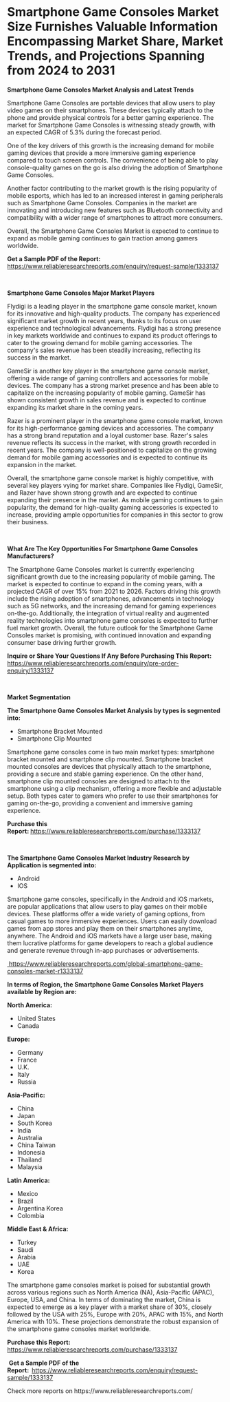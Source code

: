 <p><h1>Smartphone Game Consoles Market Size Furnishes Valuable Information Encompassing Market Share, Market Trends, and Projections Spanning from 2024 to 2031</h1></p><p><strong>Smartphone Game Consoles Market Analysis and Latest Trends</strong></p>
<p><p>Smartphone Game Consoles are portable devices that allow users to play video games on their smartphones. These devices typically attach to the phone and provide physical controls for a better gaming experience. The market for Smartphone Game Consoles is witnessing steady growth, with an expected CAGR of 5.3% during the forecast period. </p><p>One of the key drivers of this growth is the increasing demand for mobile gaming devices that provide a more immersive gaming experience compared to touch screen controls. The convenience of being able to play console-quality games on the go is also driving the adoption of Smartphone Game Consoles. </p><p>Another factor contributing to the market growth is the rising popularity of mobile esports, which has led to an increased interest in gaming peripherals such as Smartphone Game Consoles. Companies in the market are innovating and introducing new features such as Bluetooth connectivity and compatibility with a wider range of smartphones to attract more consumers. </p><p>Overall, the Smartphone Game Consoles Market is expected to continue to expand as mobile gaming continues to gain traction among gamers worldwide.</p></p>
<p><strong>Get a Sample PDF of the Report:&nbsp;</strong> <a href="https://www.reliableresearchreports.com/enquiry/request-sample/1333137">https://www.reliableresearchreports.com/enquiry/request-sample/1333137</a></p>
<p>&nbsp;</p>
<p><strong>Smartphone Game Consoles Major Market Players</strong></p>
<p><p>Flydigi is a leading player in the smartphone game console market, known for its innovative and high-quality products. The company has experienced significant market growth in recent years, thanks to its focus on user experience and technological advancements. Flydigi has a strong presence in key markets worldwide and continues to expand its product offerings to cater to the growing demand for mobile gaming accessories. The company's sales revenue has been steadily increasing, reflecting its success in the market.</p><p>GameSir is another key player in the smartphone game console market, offering a wide range of gaming controllers and accessories for mobile devices. The company has a strong market presence and has been able to capitalize on the increasing popularity of mobile gaming. GameSir has shown consistent growth in sales revenue and is expected to continue expanding its market share in the coming years.</p><p>Razer is a prominent player in the smartphone game console market, known for its high-performance gaming devices and accessories. The company has a strong brand reputation and a loyal customer base. Razer's sales revenue reflects its success in the market, with strong growth recorded in recent years. The company is well-positioned to capitalize on the growing demand for mobile gaming accessories and is expected to continue its expansion in the market.</p><p>Overall, the smartphone game console market is highly competitive, with several key players vying for market share. Companies like Flydigi, GameSir, and Razer have shown strong growth and are expected to continue expanding their presence in the market. As mobile gaming continues to gain popularity, the demand for high-quality gaming accessories is expected to increase, providing ample opportunities for companies in this sector to grow their business.</p></p>
<p>&nbsp;</p>
<p><strong>What Are The Key Opportunities For Smartphone Game Consoles Manufacturers?</strong></p>
<p><p>The Smartphone Game Consoles market is currently experiencing significant growth due to the increasing popularity of mobile gaming. The market is expected to continue to expand in the coming years, with a projected CAGR of over 15% from 2021 to 2026. Factors driving this growth include the rising adoption of smartphones, advancements in technology such as 5G networks, and the increasing demand for gaming experiences on-the-go. Additionally, the integration of virtual reality and augmented reality technologies into smartphone game consoles is expected to further fuel market growth. Overall, the future outlook for the Smartphone Game Consoles market is promising, with continued innovation and expanding consumer base driving further growth.</p></p>
<p><strong>Inquire or Share Your Questions If Any Before Purchasing This Report:</strong> <a href="https://www.reliableresearchreports.com/enquiry/pre-order-enquiry/1333137">https://www.reliableresearchreports.com/enquiry/pre-order-enquiry/1333137</a></p>
<p>&nbsp;</p>
<p><strong>Market Segmentation</strong></p>
<p><strong>The Smartphone Game Consoles Market Analysis by types is segmented into:</strong></p>
<p><ul><li>Smartphone Bracket Mounted</li><li>Smartphone Clip Mounted</li></ul></p>
<p><p>Smartphone game consoles come in two main market types: smartphone bracket mounted and smartphone clip mounted. Smartphone bracket mounted consoles are devices that physically attach to the smartphone, providing a secure and stable gaming experience. On the other hand, smartphone clip mounted consoles are designed to attach to the smartphone using a clip mechanism, offering a more flexible and adjustable setup. Both types cater to gamers who prefer to use their smartphones for gaming on-the-go, providing a convenient and immersive gaming experience.</p></p>
<p><strong>Purchase this Report:&nbsp;</strong><a href="https://www.reliableresearchreports.com/purchase/1333137">https://www.reliableresearchreports.com/purchase/1333137</a></p>
<p>&nbsp;</p>
<p><strong>The Smartphone Game Consoles Market Industry Research by Application is segmented into:</strong></p>
<p><ul><li>Android</li><li>IOS</li></ul></p>
<p><p>Smartphone game consoles, specifically in the Android and iOS markets, are popular applications that allow users to play games on their mobile devices. These platforms offer a wide variety of gaming options, from casual games to more immersive experiences. Users can easily download games from app stores and play them on their smartphones anytime, anywhere. The Android and iOS markets have a large user base, making them lucrative platforms for game developers to reach a global audience and generate revenue through in-app purchases or advertisements.</p></p>
<p><a href="https://www.reliableresearchreports.com/global-smartphone-game-consoles-market-r1333137">&nbsp;https://www.reliableresearchreports.com/global-smartphone-game-consoles-market-r1333137</a></p>
<p><strong>In terms of Region, the Smartphone Game Consoles Market Players available by Region are:</strong></p>
<p>
    <p> <strong> North America: </strong>
        <ul>
            <li>United States</li>
            <li>Canada</li>
        </ul>
        </p> 
    <p> <strong> Europe: </strong>
        <ul>
            <li>Germany</li>
            <li>France</li>
            <li>U.K.</li>
            <li>Italy</li>
            <li>Russia</li>
        </ul>
        </p> 
    <p> <strong> Asia-Pacific: </strong>
        <ul>
            <li>China</li>
            <li>Japan</li>
            <li>South Korea</li>
            <li>India</li>
            <li>Australia</li>
            <li>China Taiwan</li>
            <li>Indonesia</li>
            <li>Thailand</li>
            <li>Malaysia</li>
        </ul>
        </p> 
    <p> <strong> Latin America: </strong>
        <ul>
            <li>Mexico</li>
            <li>Brazil</li>
            <li>Argentina Korea</li>
            <li>Colombia</li>
        </ul>
        </p> 
    <p> <strong> Middle East & Africa: </strong>
        <ul>
            <li>Turkey</li>
            <li>Saudi</li>
            <li>Arabia</li>
            <li>UAE</li>
            <li>Korea</li>
        </ul>
    </p>
    </p>
<p><p>The smartphone game consoles market is poised for substantial growth across various regions such as North America (NA), Asia-Pacific (APAC), Europe, USA, and China. In terms of dominating the market, China is expected to emerge as a key player with a market share of 30%, closely followed by the USA with 25%, Europe with 20%, APAC with 15%, and North America with 10%. These projections demonstrate the robust expansion of the smartphone game consoles market worldwide.</p></p>
<p><strong>Purchase this Report: </strong><a href="https://www.reliableresearchreports.com/purchase/1333137">https://www.reliableresearchreports.com/purchase/1333137</a></p>
<p>&nbsp;<strong>Get a Sample PDF of the Report:&nbsp;&nbsp;</strong><a href="https://www.reliableresearchreports.com/enquiry/request-sample/1333137">https://www.reliableresearchreports.com/enquiry/request-sample/1333137</a></p>
<p><strong></strong></p>
<p>Check more reports on https://www.reliableresearchreports.com/</p>
